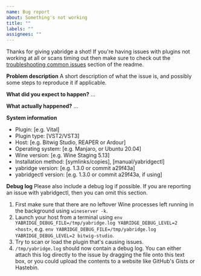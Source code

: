 ```yaml
---
name: Bug report
about: Something's not working
title: ""
labels: ""
assignees: ""
---
```


Thanks for giving yabridge a shot! If you're having issues with plugins not working at all or scans timing out then make sure to check out the [troubleshooting common issues](https://github.com/robbert-vdh/yabridge#troubleshooting-common-issues) section of the readme.

**Problem description**
A short description of what the issue is, and possibly some steps to reproduce it if applicable.

**What did you expect to happen?**
...

**What actually happened?**
...

**System information**
- Plugin: [e.g. Vital]
- Plugin type: [VST2/VST3]
- Host: [e.g. Bitwig Studio, REAPER or Ardour]
- Operating system: [e.g. Manjaro, or Ubuntu 20.04]
- Wine version: [e.g. Wine Staging 5.13]
- Installation method: [symlinks/copies], [manual/yabridgectl]
- yabridge version: [e.g. 1.3.0 or commit a29f43a]
- yabridgectl version: [e.g. 1.3.0 or commit a29f43a, if using]

**Debug log**
Please also include a debug log if possible. If you are reporting an issue with yabridgectl, then you can omit this section.

1. First make sure that there are no leftover Wine processes left running in the
   background using `wineserver -k`.
2. Launch your host from a terminal using
   `env YABRIDGE_DEBUG_FILE=/tmp/yabridge.log YABRIDGE_DEBUG_LEVEL=2 <host>`,
   e.g. `env YABRIDGE_DEBUG_FILE=/tmp/yabridge.log YABRIDGE_DEBUG_LEVEL=2 bitwig-studio`.
3. Try to scan or load the plugin that's causing issues.
4. `/tmp/yabridge.log` should now contain a debug log. You can either attach
   this log directly to the issue by dragging the file onto this text box, or
   you could upload the contents to a website like GitHub's Gists or Hastebin.
